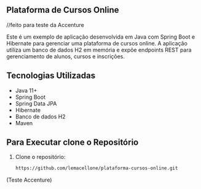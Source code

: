 
## Plataforma de Cursos Online
//feito para teste da Accenture

Este é um exemplo de aplicação desenvolvida em Java com Spring Boot e Hibernate para gerenciar uma plataforma de cursos online. A aplicação utiliza um banco de dados H2 em memória e expõe endpoints REST para gerenciamento de alunos, cursos e inscrições.

## Tecnologias Utilizadas
- Java 11+
- Spring Boot
- Spring Data JPA
- Hibernate
- Banco de dados H2
- Maven

## Para Executar clone o Repositório

1. Clone o repositório:
   ```bash
   https://github.com/lemacellone/plataforma-cursos-online.git
(Teste Accenture)
